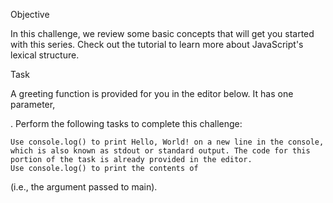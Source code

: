 Objective

In this challenge, we review some basic concepts that will get you started with this series. Check out the tutorial to learn more about JavaScript's lexical structure.

Task

A greeting function is provided for you in the editor below. It has one parameter,

. Perform the following tasks to complete this challenge:

    Use console.log() to print Hello, World! on a new line in the console, which is also known as stdout or standard output. The code for this portion of the task is already provided in the editor.
    Use console.log() to print the contents of 

(i.e., the argument passed to main).